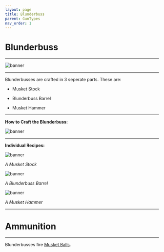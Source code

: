 ```yaml
---
layout: page
title: Blunderbuss
parent: GunTypes
nav_order: 1
---
```


# **Blunderbuss** #

---

![banner](https://media.discordapp.net/attachments/1107121933797031958/1153720471322378260/image.png?width=1276&height=671)

---

Blunderbusses are crafted in 3 seperate parts. These are:

 - Musket Stock

 - Blunderbuss Barrel

 - Musket Hammer

---

**How to Craft the Blunderbuss:**

![banner](https://cdn.discordapp.com/attachments/1107121933797031958/1148447504350842931/image.png)

---

**Individual Recipes:**

![banner](https://cdn.discordapp.com/attachments/1107121933797031958/1148369884883984404/image.png)

*A Musket Stock*

![banner](https://cdn.discordapp.com/attachments/1107121933797031958/1148370381695102976/image.png)

*A Blunderbuss Barrel*

![banner](https://cdn.discordapp.com/attachments/1107121933797031958/1148370485361520791/image.png)

*A Musket Hammer*

---

# Ammunition #

---

Blunderbusses fire [Musket Balls](Musketball.html).
